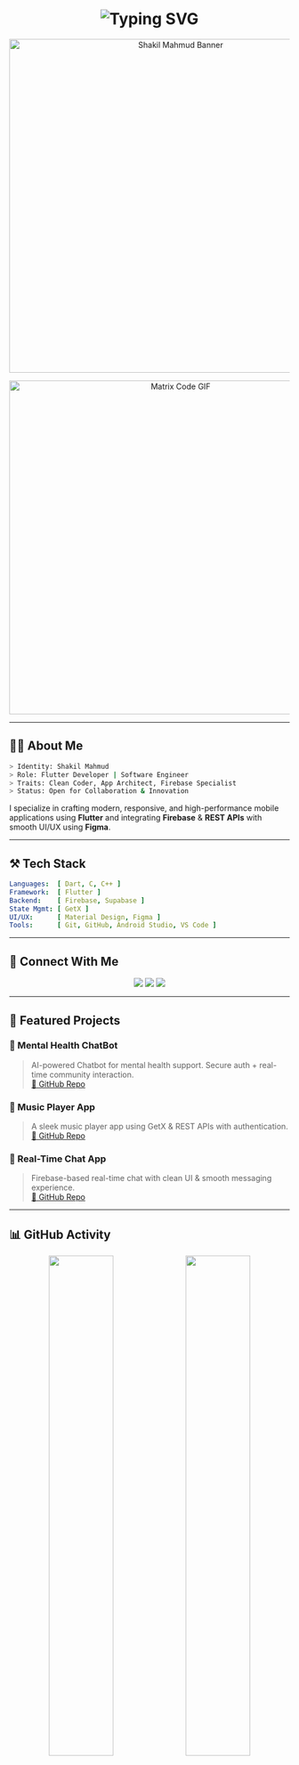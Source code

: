 <!-- Professional Hacker-Programmer GitHub README for Shakil Mahmud -->

<h1 align="center">
  <img src="https://readme-typing-svg.herokuapp.com?font=Fira+Code&weight=600&size=26&pause=1000&color=00FFEA&center=true&width=500&lines=Hey+there%2C+I'm+Shakil+Mahmud!;Flutter+Developer+%7C+Software+Engineer;Let%E2%80%99s+Build+Something+Futuristic+%F0%9F%9A%80" alt="Typing SVG" />
</h1>

<p align="center">
  <img src="https://raw.githubusercontent.com/S4K1L/assets/main/shakil_banner.png" width="600" alt="Shakil Mahmud Banner" />
</p>

<p align="center">
  <img src="https://i.gifer.com/VgG.gif" width="600" alt="Matrix Code GIF" />
</p>

---

## 👨‍💻 About Me

```bash
> Identity: Shakil Mahmud
> Role: Flutter Developer | Software Engineer
> Traits: Clean Coder, App Architect, Firebase Specialist
> Status: Open for Collaboration & Innovation
```

I specialize in crafting modern, responsive, and high-performance mobile applications using **Flutter** and integrating **Firebase** & **REST APIs** with smooth UI/UX using **Figma**.

---

## ⚒️ Tech Stack

```yaml
Languages:  [ Dart, C, C++ ]
Framework:  [ Flutter ]
Backend:    [ Firebase, Supabase ]
State Mgmt: [ GetX ]
UI/UX:      [ Material Design, Figma ]
Tools:      [ Git, GitHub, Android Studio, VS Code ]
```

---

## 🔗 Connect With Me

<p align="center">
  <a href="mailto:69shakilmahmumd@gmail.com"><img src="https://img.shields.io/badge/Gmail-EA4335?style=for-the-badge&logo=gmail&logoColor=white" /></a>
  <a href="https://linkedin.com/in/shakil-mahmud"><img src="https://img.shields.io/badge/LinkedIn-0A66C2?style=for-the-badge&logo=linkedin&logoColor=white" /></a>
  <a href="https://www.fiverr.com/shakil_app_dev?public_mode=true"><img src="https://img.shields.io/badge/Fiverr-1DBF73?style=for-the-badge&logo=fiverr&logoColor=white" /></a>
</p>

---

## 🚀 Featured Projects

### 🧐 Mental Health ChatBot
> AI-powered Chatbot for mental health support. Secure auth + real-time community interaction.  
[🔗 GitHub Repo](https://github.com/S4K1L/Mental-Health-Companion.git)

### 🎵 Music Player App
> A sleek music player app using GetX & REST APIs with authentication.  
[🔗 GitHub Repo](https://github.com/S4K1L/Music-Players.git)

### 💬 Real-Time Chat App
> Firebase-based real-time chat with clean UI & smooth messaging experience.  
[🔗 GitHub Repo](https://github.com/S4K1L/Love-Bytes.git)

---

## 📊 GitHub Activity

<p align="center">
  <img src="https://github-readme-stats.vercel.app/api?username=shakilmahmud&show_icons=true&theme=tokyonight&hide_border=true" width="48%" />
  <img src="https://github-readme-streak-stats.herokuapp.com/?user=shakilmahmud&theme=tokyonight&hide_border=true" width="48%" />
</p>

<p align="center">
  <img src="https://github-readme-activity-graph.cyclic.app/graph?username=shakilmahmud&theme=tokyo-night&hide_border=true" width="95%" />
</p>

---

## 📋 Download My Resume

<p align="center">
  <img src="https://raw.githubusercontent.com/S4K1L/S4K1L/main/shakil_resume_qr.png" width="150" alt="Resume QR Code" />
  <br>
  <a href="https://github.com/S4K1L/S4K1L/raw/main/Resume.pdf">Click to Download Resume (PDF)</a>
</p>

---

## 🧠 Philosophy

> 💡 *"Clean Code, Bold Design, Infinite Possibilities."*  
> – Shakil Mahmud

---

<p align="center">
  <img src="https://capsule-render.vercel.app/api?type=wave&color=0:00FFEA,100:000000&height=150&section=footer&text=Let's%20Build%20the%20Future%20%f0%9f%9a%80&fontColor=white&fontSize=24&fontAlign=middle" />
</p>
